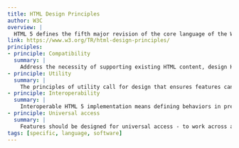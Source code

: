 ```yaml
---
title: HTML Design Principles
author: W3C
overview: |
  HTML 5 defines the fifth major revision of the core language of the World Wide Web, HTML. This document describes the set of guiding principles used by the HTML Working Group for the development of HTML5. The principles offer guidance for the design of HTML in the areas of compatibility, utility and interoperability.
link: https://www.w3.org/TR/html-design-principles/
principles:
- principle: Compatibility
  summary: |
    Address the necessity of supporting existing HTML content, design HTML 5 document requirements so that Web content can degrade gradually; and specify, adopt and adapt existing technology where possible.
- principle: Utility
  summary: |
    The principles of utility call for design that ensures features can be used effectively, and for all intended purposes.
- principle: Interoperability
  summary: |
    Interoperable HTML 5 implementation means defining behaviors in preference to vague or implementation-define behavior, avoiding needless complexity, and handling errors gracefully as opposed to hard failure.
- principle: Universal access
  summary: |
    Features should be designed for universal access - to work across as many platforms as possible, support all world languages and scripts, and to be accessible to all users, including those with disabilities.
tags: [specific, language, software]
---
```

